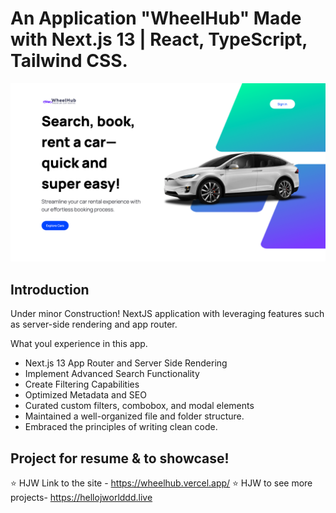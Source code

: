 # An Application "WheelHub" Made with Next.js 13 | React, TypeScript, Tailwind CSS.
![Car Rental Showcase](https://github.com/JDevdsn/Wheelhub/blob/master/WheelHub.png?raw=true)

## Introduction
Under minor Construction! 
NextJS application with leveraging features such as server-side rendering and app router. 
 
What youl experience in this app.

- Next.js 13 App Router and Server Side Rendering
- Implement Advanced Search Functionality
- Create Filtering Capabilities
- Optimized Metadata and SEO
- Curated custom filters, combobox, and modal elements
- Maintained a well-organized file and folder structure.
- Embraced the principles of writing clean code.

## Project for resume & to showcase!
⭐ HJW Link to the site - https://wheelhub.vercel.app/
⭐ HJW to see more projects- https://hellojworlddd.live
        

